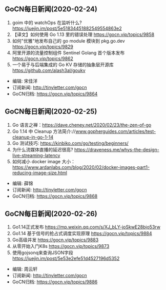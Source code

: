 ## GoCN每日新闻(2020-02-24)

1. goim 中的 watchOps 在监听什么? https://juejin.im/post/5e51834451882549554863e2
2. 【译文】如何使用 Go 1.13 里的错误处理 https://gocn.vip/topics/9858
3. 如何"优雅"地发布自己的 go module 模块到 pkg.go.dev https://gocn.vip/topics/9829
4. 阿里开源的流量控制组件 Sentinel Golang 首个版本发布 https://gocn.vip/topics/9862
5. 一个易于与后端集成的 Go KV 存储的抽象层开源库  https://github.com/alash3al/goukv

- 编辑: 宋佳洋
- 订阅新闻: http://tinyletter.com/gocn
- GoCN归档: https://gocn.vip/topics/9864

## GoCN每日新闻(2020-02-25)

1. Go 语言之禅：https://dave.cheney.net/2020/02/23/the-zen-of-go 
2. Go 1.14 中 Cleanup 方法简介://www.gopherguides.com/articles/test-cleanup-in-go-1-14
3. Go 测试技巧: https://kinbiko.com/go/testing/beginners/
4. 为什么流媒体直播的延迟很高? https://draveness.me/whys-the-design-live-streaming-latency 
5. 如何减小 docker image 大小：https://www.ardanlabs.com/blog/2020/02/docker-images-part1-reducing-image-size.html 

- 编辑: 薛锦 
- 订阅新闻: http://tinyletter.com/gocn
- GoCN归档: https://gocn.vip/topics/9868

## GoCN每日新闻(2020-02-26)
 
1. Go1.14正式发布 https://mp.weixin.qq.com/s/XJ_bLY-joSkwE28bjo53rw
2. Go1.14 基于信号的抢占式调度实现原理 https://gocn.vip/topics/9884
3. Go高级并发 https://gocn.vip/topics/9883
4. 从零开始入门K8s https://gocn.vip/topics/9873
5. 使用gojsonq来查询JSON字段 https://juejin.im/post/5e53e2efe51d4527196d5352

- 编辑: 周云轩 
- 订阅新闻: http://tinyletter.com/gocn
- GoCN归档: https://gocn.vip/topics/9886
